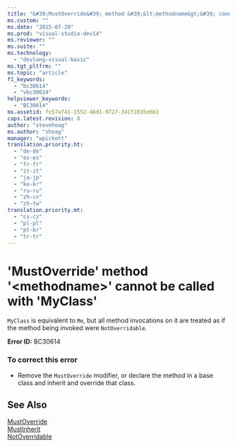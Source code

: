 ```yaml
---
title: "&#39;MustOverride&#39; method &#39;&lt;methodname&gt;&#39; cannot be called with &#39;MyClass&#39;"
ms.custom: ""
ms.date: "2015-07-20"
ms.prod: "visual-studio-dev14"
ms.reviewer: ""
ms.suite: ""
ms.technology: 
  - "devlang-visual-basic"
ms.tgt_pltfrm: ""
ms.topic: "article"
f1_keywords: 
  - "bc30614"
  - "vbc30614"
helpviewer_keywords: 
  - "BC30614"
ms.assetid: fc57af41-1552-46d1-9727-341f1835e661
caps.latest.revision: 8
author: "stevehoag"
ms.author: "shoag"
manager: "wpickett"
translation.priority.ht: 
  - "de-de"
  - "es-es"
  - "fr-fr"
  - "it-it"
  - "ja-jp"
  - "ko-kr"
  - "ru-ru"
  - "zh-cn"
  - "zh-tw"
translation.priority.mt: 
  - "cs-cz"
  - "pl-pl"
  - "pt-br"
  - "tr-tr"
---
```

# &#39;MustOverride&#39; method &#39;&lt;methodname&gt;&#39; cannot be called with &#39;MyClass&#39;
`MyClass` is equivalent to `Me`, but all method invocations on it are treated as if the method being invoked were `NotOverridable`.  
  
 **Error ID:** BC30614  
  
### To correct this error  
  
-   Remove the `MustOverride` modifier, or declare the method in a base class and inherit and override that class.  
  
## See Also  
 [MustOverride](../../visual-basic/language-reference/modifiers/mustoverride.md)   
 [MustInherit](../../visual-basic/language-reference/modifiers/mustinherit.md)   
 [NotOverridable](../../visual-basic/language-reference/modifiers/notoverridable.md)